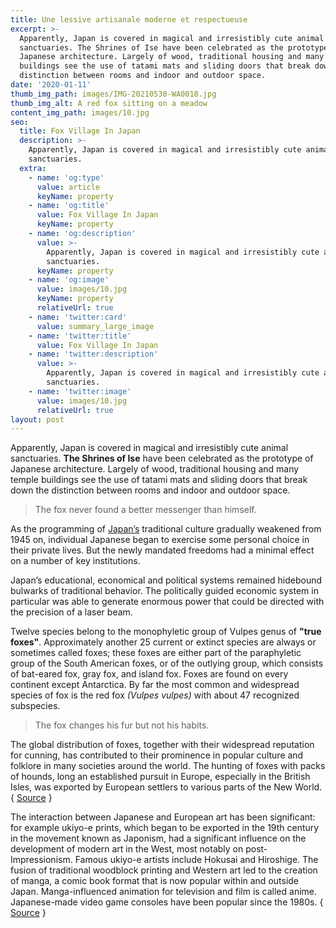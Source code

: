 ```yaml
---
title: Une lessive artisanale moderne et respectueuse
excerpt: >-
  Apparently, Japan is covered in magical and irresistibly cute animal
  sanctuaries. The Shrines of Ise have been celebrated as the prototype of
  Japanese architecture. Largely of wood, traditional housing and many temple
  buildings see the use of tatami mats and sliding doors that break down the
  distinction between rooms and indoor and outdoor space.
date: '2020-01-11'
thumb_img_path: images/IMG-20210530-WA0018.jpg
thumb_img_alt: A red fox sitting on a meadow
content_img_path: images/10.jpg
seo:
  title: Fox Village In Japan
  description: >-
    Apparently, Japan is covered in magical and irresistibly cute animal
    sanctuaries.
  extra:
    - name: 'og:type'
      value: article
      keyName: property
    - name: 'og:title'
      value: Fox Village In Japan
      keyName: property
    - name: 'og:description'
      value: >-
        Apparently, Japan is covered in magical and irresistibly cute animal
        sanctuaries.
      keyName: property
    - name: 'og:image'
      value: images/10.jpg
      keyName: property
      relativeUrl: true
    - name: 'twitter:card'
      value: summary_large_image
    - name: 'twitter:title'
      value: Fox Village In Japan
    - name: 'twitter:description'
      value: >-
        Apparently, Japan is covered in magical and irresistibly cute animal
        sanctuaries.
    - name: 'twitter:image'
      value: images/10.jpg
      relativeUrl: true
layout: post
---
```


Apparently, Japan is covered in magical and irresistibly cute animal sanctuaries. **The Shrines of Ise** have been celebrated as the prototype of Japanese architecture. Largely of wood, traditional housing and many temple buildings see the use of tatami mats and sliding doors that break down the distinction between rooms and indoor and outdoor space.

> The fox never found a better messenger than himself.

As the programming of <a title="Japan" href="http://en.wikipedia.org/wiki/Japan" target="_blank">Japan’s</a> traditional culture gradually weakened from 1945 on, individual Japanese began to exercise some personal choice in their private lives. But the newly mandated freedoms had a minimal effect on a number of key institutions.

Japan’s educational, economical and political systems remained hidebound bulwarks of traditional behavior. The politically guided economic system in particular was able to generate enormous power that could be directed with the precision of a laser beam.

Twelve species belong to the monophyletic group of Vulpes genus of **"true foxes"**. Approximately another 25 current or extinct species are always or sometimes called foxes; these foxes are either part of the paraphyletic group of the South American foxes, or of the outlying group, which consists of bat-eared fox, gray fox, and island fox. Foxes are found on every continent except Antarctica. By far the most common and widespread species of fox is the red fox *(Vulpes vulpes)* with about 47 recognized subspecies. 

> The fox changes his fur but not his habits.

The global distribution of foxes, together with their widespread reputation for cunning, has contributed to their prominence in popular culture and folklore in many societies around the world. The hunting of foxes with packs of hounds, long an established pursuit in Europe, especially in the British Isles, was exported by European settlers to various parts of the New World. { <a title="Fox" href="https://en.wikipedia.org/wiki/Fox" target="_blank">Source</a> }

The interaction between Japanese and European art has been significant: for example ukiyo-e prints, which began to be exported in the 19th century in the movement known as Japonism, had a significant influence on the development of modern art in the West, most notably on post-Impressionism. Famous ukiyo-e artists include Hokusai and Hiroshige. The fusion of traditional woodblock printing and Western art led to the creation of manga, a comic book format that is now popular within and outside Japan. Manga-influenced animation for television and film is called anime. Japanese-made video game consoles have been popular since the 1980s. { <a title="Ise Grand Shrine" href="http://en.wikipedia.org/wiki/Ise_Grand_Shrine" target="_blank">Source</a> }
